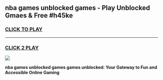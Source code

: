 
## nba games unblocked games - Play Unblocked Gmaes & Free #h45ke
<h3>
<a href="https://news.freeplayer.one?title=nba_games_unblocked_games&ref=03M">CLICK TO PLAY</a></h3>
<hr>

<h3>
<a href="https://news.freeplayer.one?title=nba_games_unblocked_games&ref=03M">CLICK 2 PLAY</a>
  
</h3>

<a href="https://news.freeplayer.one?title=nba_games_unblocked_games&ref=03M"><img src="https://clearcache.store/games.png"></a>


**nba games unblocked games games unblocked: Your Gateway to Fun and Accessible Online Gaming**
